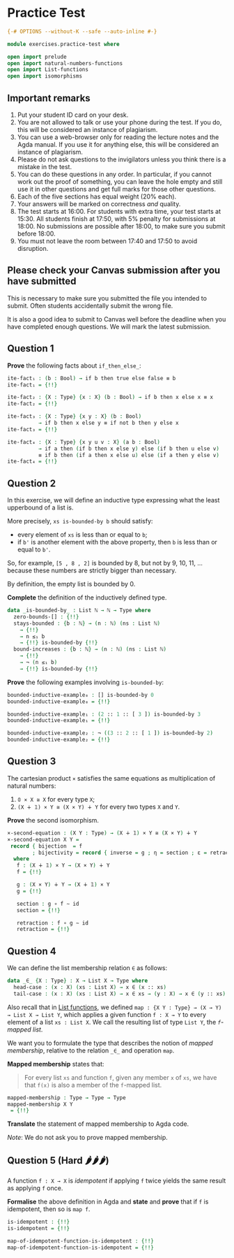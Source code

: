 # Practice Test

```agda
{-# OPTIONS --without-K --safe --auto-inline #-}

module exercises.practice-test where

open import prelude
open import natural-numbers-functions
open import List-functions
open import isomorphisms
```

## Important remarks
1. Put your student ID card on your desk.
1. You are not allowed to talk or use your phone during the test. If you do,
this will be considered an instance of plagiarism.
1. You can use a web-browser only for reading the lecture notes and the Agda
manual. If you use it for anything else, this will be considered an instance
of plagiarism.
1. Please do not ask questions to the invigilators unless you think there is a
mistake in the test.
1. You can do these questions in any order. In particular, if you cannot work
out the proof of something, you can leave the hole empty and still use it in
other questions and get full marks for those other questions.
1. Each of the five sections has equal weight (20% each).
1. Your answers will be marked on correctness *and* quality.
1. The test starts at 16:00. For students with extra time, your test starts at 15:30.
All students finish at 17:50, with 5% penalty for submissions at 18:00. No submissions are possible after 18:00, to make sure you submit before 18:00.
1. You must not leave the room between 17:40 and 17:50 to avoid disruption.

## Please check your Canvas submission after you have submitted

This is necessary to make sure you submitted the file you intended to submit. Often students accidentally submit the wrong file.

It is also a good idea to submit to Canvas well before the deadline when you have completed enough questions. We will mark the latest submission.

## Question 1

**Prove** the following facts about `if_then_else_`:

```agda
ite-fact₁ : (b : Bool) → if b then true else false ≡ b
ite-fact₁ = {!!}

ite-fact₂ : {X : Type} {x : X} (b : Bool) → if b then x else x ≡ x
ite-fact₂ = {!!}

ite-fact₃ : {X : Type} {x y : X} (b : Bool)
          → if b then x else y ≡ if not b then y else x
ite-fact₃ = {!!}

ite-fact₄ : {X : Type} {x y u v : X} (a b : Bool)
          → if a then (if b then x else y) else (if b then u else v)
          ≡ if b then (if a then x else u) else (if a then y else v)
ite-fact₄ = {!!}
```

## Question 2

In this exercise, we will define an inductive type expressing what the least
upperbound of a list is.

More precisely, `xs is-bounded-by b` should satisfy:
- every element of `xs` is less than or equal to `b`;
- if `b'` is another element with the above property, then `b` is less than
or equal to `b'`.

So, for example, `[5 , 8 , 2]` is bounded by 8, but not by 9, 10, 11, ...
because these numbers are strictly bigger than necessary.

By definition, the empty list is bounded by 0.

**Complete** the definition of the inductively defined type.

```agda
data _is-bounded-by_ : List ℕ → ℕ → Type where
  zero-bounds-[] : {!!}
  stays-bounded : {b : ℕ} → (n : ℕ) (ns : List ℕ)
    → {!!}
    → n ≤₁ b
    → {!!} is-bounded-by {!!}
  bound-increases : {b : ℕ} → (n : ℕ) (ns : List ℕ)
    → {!!}
    → ¬ (n ≤₁ b)
    → {!!} is-bounded-by {!!}
```

**Prove** the following examples involving `is-bounded-by`:

```agda
bounded-inductive-example₀ : [] is-bounded-by 0
bounded-inductive-example₀ = {!!}

bounded-inductive-example₁ : (2 :: 1 :: [ 3 ]) is-bounded-by 3
bounded-inductive-example₁ = {!!}

bounded-inductive-example₂ : ¬ ((3 :: 2 :: [ 1 ]) is-bounded-by 2)
bounded-inductive-example₂ = {!!}
```

## Question 3

The cartesian product `×` satisfies the same equations as multiplication of
natural numbers:
1. `𝟘 × X ≅ X` for every type `X`;
1. `(X ∔ 𝟙) × Y ≅ (X × Y) ∔ Y` for every two types `X` and `Y`.

**Prove** the second isomorphism.

```agda
×-second-equation : (X Y : Type) → (X ∔ 𝟙) × Y ≅ (X × Y) ∔ Y
×-second-equation X Y =
 record { bijection  = f
        ; bijectivity = record { inverse = g ; η = section ; ε = retraction } }
  where
   f : (X ∔ 𝟙) × Y → (X × Y) ∔ Y
   f = {!!}

   g : (X × Y) ∔ Y → (X ∔ 𝟙) × Y
   g = {!!}

   section : g ∘ f ∼ id
   section = {!!}

   retraction : f ∘ g ∼ id
   retraction = {!!}
```

## Question 4

We can define the list membership relation `∈` as follows:

```agda
data _∈_ {X : Type} : X → List X → Type where
  head-case : (x : X) (xs : List X) → x ∈ (x :: xs)
  tail-case : (x : X) (xs : List X) → x ∈ xs → (y : X) → x ∈ (y :: xs)
```

Also recall that in [List functions](../List-functions.lagda.md), we defined
`map : {X Y : Type} → (X → Y) → List X → List Y`, which applies a given function
`f : X → Y` to every element of a list `xs : List X`.  We call the resulting
list of type `List Y`, the *`f`-mapped list*.

We want you to formulate the type that describes the notion of *mapped
membership*, relative to the relation `_∈_` and operation `map`.

**Mapped membership** states that:
 > For every list `xs` and function `f`, given any member `x` of `xs`,
   we have that `f(x)` is also a member of the `f`-mapped list.

```agda
mapped-membership : Type → Type → Type
mapped-membership X Y
 = {!!}
```
**Translate** the statement of mapped membership to Agda code.

*Note*: We do not ask you to prove mapped membership.


## Question 5 (Hard 🌶🌶🌶)

A function `f : X → X` is *idempotent* if applying `f` twice yields the same
result as applying `f` once.

**Formalise** the above definition in Agda and **state** and **prove** that if
`f` is idempotent, then so is `map f`.

```agda
is-idempotent : {!!}
is-idempotent = {!!}

map-of-idempotent-function-is-idempotent : {!!}
map-of-idempotent-function-is-idempotent = {!!}
```
